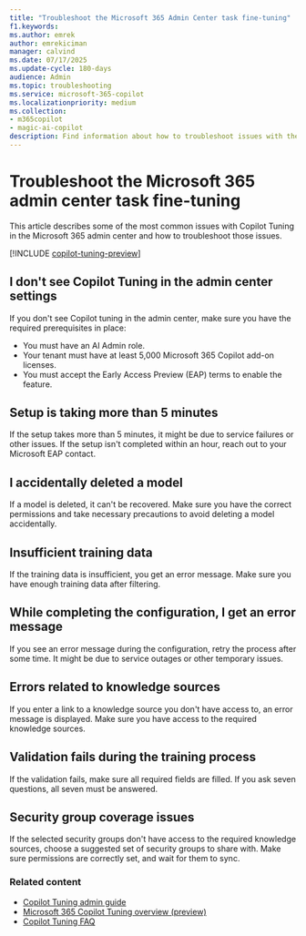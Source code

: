 ```yaml
---
title: "Troubleshoot the Microsoft 365 Admin Center task fine-tuning"
f1.keywords:
ms.author: emrek
author: emrekiciman
manager: calvind
ms.date: 07/17/2025
ms.update-cycle: 180-days
audience: Admin
ms.topic: troubleshooting
ms.service: microsoft-365-copilot
ms.localizationpriority: medium
ms.collection:
- m365copilot
- magic-ai-copilot
description: Find information about how to troubleshoot issues with the Microsoft 365 admin center when using Copilot Tuning to fine-tune models.
---
```


# Troubleshoot the Microsoft 365 admin center task fine-tuning

This article describes some of the most common issues with Copilot Tuning in the Microsoft 365 admin center and how to troubleshoot those issues.

[!INCLUDE [copilot-tuning-preview](includes/copilot-tuning-preview.md)]

## I don't see Copilot Tuning in the admin center settings

If you don't see Copilot tuning in the admin center, make sure you have the required prerequisites in place:

- You must have an AI Admin role.
- Your tenant must have at least 5,000 Microsoft 365 Copilot add-on licenses.
- You must accept the Early Access Preview (EAP) terms to enable the feature.

## Setup is taking more than 5 minutes

If the setup takes more than 5 minutes, it might be due to service failures or other issues. If the setup isn't completed within an hour, reach out to your Microsoft EAP contact.

## I accidentally deleted a model

If a model is deleted, it can't be recovered. Make sure you have the correct permissions and take necessary precautions to avoid deleting a model accidentally.

## Insufficient training data

If the training data is insufficient, you get an error message. Make sure you have enough training data after filtering.

## While completing the configuration, I get an error message

If you see an error message during the configuration, retry the process after some time. It might be due to service outages or other temporary issues.

## Errors related to knowledge sources

If you enter a link to a knowledge source you don't have access to, an error message is displayed. Make sure you have access to the required knowledge sources.

## Validation fails during the training process

If the validation fails, make sure all required fields are filled. If you ask seven questions, all seven must be answered.

## Security group coverage issues

If the selected security groups don't have access to the required knowledge sources, choose a suggested set of security groups to share with. Make sure permissions are correctly set, and wait for them to sync.

### Related content

- [Copilot Tuning admin guide](copilot-tuning-admin-guide.md)
- [Microsoft 365 Copilot Tuning overview (preview)](copilot-tuning-overview.md)
- [Copilot Tuning FAQ](copilot-tuning-faq.yml)



